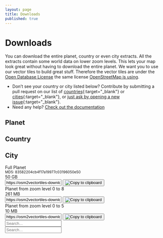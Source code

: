 ```yaml
---
layout: page
title: Downloads
published: true
---
```


# Downloads

You can download the entire planet, country or even city extracts. All the extracts contain some world data on lower zoom levels. This lets your map look great without having to download the entire planet. We want you to use our vector tiles to build great stuff. Therefore the vector tiles are under
the [Open Database License](https://tldrlegal.com/license/odc-open-database-license-(odbl)) the same license [OpenStreetMap is using](https://www.openstreetmap.org/copyright).

- Don’t see your country or city listed below? Contribute by submitting a pull request on our list of [countries](https://github.com/osm2vectortiles/osm2vectortiles/blob/master/src/create-extracts/country_extracts.tsv){:target="_blank"} or [cities](https://github.com/osm2vectortiles/osm2vectortiles/blob/master/src/create-extracts/city_extracts.tsv){:target="_blank"}, or [just ask by opening a new issue](https://github.com/osm2vectortiles/osm2vectortiles/issues/new){:target="_blank"}.
- Need any help? [Check out the documentation](/docs/)

<div class="row">
  <div class="col12">
	  <div class="col4 download-section" onclick="showSection('planet')">
	    <div class="download-section-circle" style="background-image: url(/img/planet.png)"></div>
	    <h2>Planet</h2>
	  </div>
	  <div class="col4 download-section" onclick="showSection('country')">
	  	<div class="download-section-circle" style="background-image: url(/img/country.png);"></div>
	    <h2>Country</h2>
	  </div>
	  <div class="col4 download-section" onclick="showSection('city')">
	  	<div class="download-section-circle" style="background-image: url(/img/city.png)"></div>
	    <h2>City</h2>
	  </div>
	</div>
</div>

<div id="planet">
	<div class="col12 download-item">
		<div class="col4 download-title" onclick="location.href='https://osm2vectortiles-downloads.os.zhdk.cloud.switch.ch/v2.0/planet.mbtiles'">
			Full Planet <br/><small>MD5: 83582204cb4f17a19977c03196050e50</small>
		</div>
		<div class="col2" onclick="location.href='https://osm2vectortiles-downloads.os.zhdk.cloud.switch.ch/v2.0/planet.mbtiles'">
			50 GB
		</div>
		<div class="col6 clipboard">
			<input id="world" class="clipboard-input" value="https://osm2vectortiles-downloads.os.zhdk.cloud.switch.ch/v2.0/planet.mbtiles">
			<button class="clipboard-button hint--bottom hint--rounded" data-clipboard-target="#world" onclick="setHint(this, 'Copied!')" onmouseout="setHint(this, 'Copy to clipboard')">
			    <img src="/img/clipboard-black.svg" class="clipboard-img" alt="Copy to clipboard">
			</button>
		</div>
	</div>
	<div class="col12 download-item">
		<div class="col4 download-title" onclick="location.href='https://osm2vectortiles-downloads.os.zhdk.cloud.switch.ch/v2.0/planet_z0-z8.mbtiles'">
			Planet from zoom level 0 to 8
		</div>
		<div class="col2" onclick="location.href='https://osm2vectortiles-downloads.os.zhdk.cloud.switch.ch/v2.0/planet_z0-z8.mbtiles'">
			261 MB
		</div>
		<div class="col6 clipboard">
			<input id="world_z0-z8" class="clipboard-input" value="https://osm2vectortiles-downloads.os.zhdk.cloud.switch.ch/v2.0/planet_z0-z8.mbtiles">
			<button class="clipboard-button hint--bottom hint--rounded" data-clipboard-target="#world_z0-z8" onclick="setHint(this, 'Copied!')" onmouseout="setHint(this, 'Copy to clipboard')">
			    <img src="/img/clipboard-black.svg" class="clipboard-img" alt="Copy to clipboard">
			</button>
		</div>
	</div>
	<div class="col12 download-item">
		<div class="col4 download-title" onclick="location.href='https://osm2vectortiles-downloads.os.zhdk.cloud.switch.ch/v2.0/planet_z0-z5.mbtiles'">
			Planet from zoom level 0 to 5
		</div>
		<div class="col2" onclick="location.href='https://osm2vectortiles-downloads.os.zhdk.cloud.switch.ch/v2.0/planet_z0-z5.mbtiles'">
			10 MB
		</div>
		<div class="col6 clipboard">
			<input id="world_z0-z5" class="clipboard-input" value="https://osm2vectortiles-downloads.os.zhdk.cloud.switch.ch/v2.0/planet_z0-z5.mbtiles">
			<button class="clipboard-button hint--bottom hint--rounded" data-hint="Copy to clipboard" data-clipboard-target="#world_z0-z5" onclick="setHint(this, 'Copied!')" onmouseout="setHint(this, 'Copy to clipboard')">
			    <img src="/img/clipboard-black.svg" class="clipboard-img" alt="Copy to clipboard">
			</button>
		</div>
	</div>
</div>
<div id="country" class="col12">
	<input type="text" id="search_countries" class="search-field" placeholder="Search..." alt="Search countries"/>
</div>
<div id="city" class="col12">
	<input type="text" id="search_cities" class="search-field" placeholder="Search..." alt="Search cities"/>
</div>
